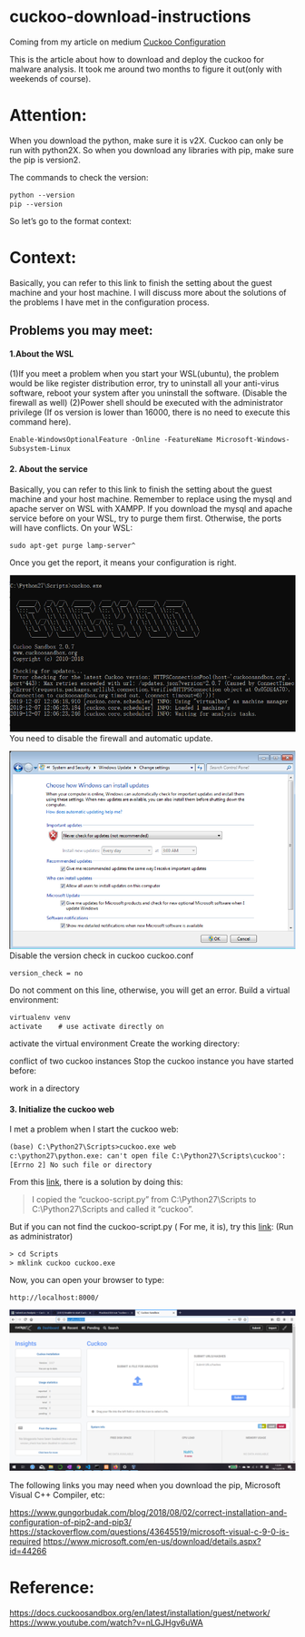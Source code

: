 # cuckoo-download-instructions

Coming from my article on medium [Cuckoo Configuration](https://medium.com/@Newt_Tan/cuckoo-configuration-f40a395995c0)

This is the article about how to download and deploy the cuckoo for malware analysis. It took me around two months to figure it out(only with weekends of course).

# Attention:
When you download the python, make sure it is v2X. Cuckoo can only be run with python2X. So when you download any libraries with pip, make sure the pip is version2.

The commands to check the version:
```
python --version
pip --version
```
So let’s go to the format context:

# Context:
Basically, you can refer to this link to finish the setting about the guest machine and your host machine. I will discuss more about the solutions of the problems I have met in the configuration process.

## Problems you may meet:

#### 1.About the WSL

(1)If you meet a problem when you start your WSL(ubuntu), the problem would be like register distribution error, try to uninstall all your anti-virus software, reboot your system after you uninstall the software. (Disable the firewall as well)
(2)Power shell should be executed with the administrator privilege (If os version is lower than 16000, there is no need to execute this command here).
```
Enable-WindowsOptionalFeature -Online -FeatureName Microsoft-Windows-Subsystem-Linux
```

#### 2. About the service

Basically, you can refer to this link to finish the setting about the guest machine and your host machine. Remember to replace using the mysql and apache server on WSL with XAMPP.
If you download the mysql and apache service before on your WSL, try to purge them first. Otherwise, the ports will have conflicts.
On your WSL:
```
sudo apt-get purge lamp-server^
```
Once you get the report, it means your configuration is right.

![cuckoo initializes right (without working directory)](https://github.com/Wapiti08/cuckoo-download-instructions/blob/master/Cuckoo/cuckoo_success.PNG)
You need to disable the firewall and automatic update.

![Disable the automatic update](https://github.com/Wapiti08/cuckoo-download-instructions/blob/master/Cuckoo/check_update.PNG)
Disable the version check in cuckoo cuckoo.conf
```
version_check = no
```
Do not comment on this line, otherwise, you will get an error.
Build a virtual environment:
```
virtualenv venv
activate    # use activate directly on 
```
activate the virtual environment
Create the working directory:

conflict of two cuckoo instances
Stop the cuckoo instance you have started before:

work in a directory

#### 3. Initialize the cuckoo web

I met a problem when I start the cuckoo web:
```
(base) C:\Python27\Scripts>cuckoo.exe web
c:\python27\python.exe: can't open file C:\Python27\Scripts\cuckoo': [Errno 2] No such file or directory
```

From this [link](https://github.com/cuckoosandbox/cuckoo/issues/1424), there is a solution by doing this:
> I copied the “cuckoo-script.py” from C:\Python27\Scripts to C:\Python27\Scripts and called it “cuckoo”.

But if you can not find the cuckoo-script.py ( For me, it is), try this [link](https://github.com/cuckoosandbox/cuckoo/issues/2439):
(Run as administrator)
```
> cd Scripts
> mklink cuckoo cuckoo.exe
```
Now, you can open your browser to type:
```
http://localhost:8000/
```
![Cheers!!!!](https://github.com/Wapiti08/cuckoo-download-instructions/blob/master/Cuckoo/local_success.png)

The following links you may need when you download the pip, Microsoft Visual C++ Compiler, etc:

https://www.gungorbudak.com/blog/2018/08/02/correct-installation-and-configuration-of-pip2-and-pip3/
https://stackoverflow.com/questions/43645519/microsoft-visual-c-9-0-is-required
https://www.microsoft.com/en-us/download/details.aspx?id=44266

# Reference:
https://docs.cuckoosandbox.org/en/latest/installation/guest/network/
https://www.youtube.com/watch?v=nLGJHgv6uWA




